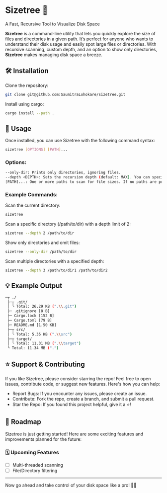 # **Sizetree** 🌳  
A Fast, Recursive Tool to Visualize Disk Space

**Sizetree** is a command-line utility that lets you quickly explore the size of files and directories in a given path. It’s perfect for anyone who wants to understand their disk usage and easily spot large files or directories. With recursive scanning, custom depth, and an option to show only directories, **Sizetree** makes managing disk space a breeze.

## 🛠 **Installation**

Clone the repository:
```bash
git clone git@github.com:SaumitraLohokare/sizetree.git
```

Install using cargo:
```bash
cargo install --path .
```

## 📝 **Usage**

Once installed, you can use Sizetree with the following command syntax:

```bash
sizetree [OPTIONS] [PATH]...
```

### Options:
```bash
--only-dir: Prints only directories, ignoring files.
--depth <DEPTH>: Sets the recursion depth (default: MAX). You can specify a number to limit how deep the tree will scan.
[PATH]...: One or more paths to scan for file sizes. If no paths are provided, Sizetree will scan the current directory by default.
```

### Example Commands:

Scan the current directory:
```bash
sizetree
```

Scan a specific directory (/path/to/dir) with a depth limit of 2:
```bash
sizetree --depth 2 /path/to/dir
```

Show only directories and omit files:
```bash
sizetree --only-dir /path/to/dir
```

Scan multiple directories with a specified depth:
```bash
sizetree --depth 3 /path/to/dir1 /path/to/dir2
```

## 💡 **Example Output**

```bash
─┬ ./
 ├─┬ .git/
 │ ╰ Total: 26.29 KB (".\\.git")
 ├─ .gitignore [8 B]
 ├─ Cargo.lock [152 B]
 ├─ Cargo.toml [79 B]
 ├─ README.md [1.50 KB]
 ├─┬ src/
 │ ╰ Total: 5.35 KB (".\\src")
 ├─┬ target/
 │ ╰ Total: 11.31 MB (".\\target")
 ╰ Total: 11.34 MB (".")
```

## ⭐️ **Support & Contributing**

If you like Sizetree, please consider starring the repo!
Feel free to open issues, contribute code, or suggest new features. Here's how you can help:

- Report Bugs: If you encounter any issues, please create an issue.
- Contribute: Fork the repo, create a branch, and submit a pull request.
- Star the Repo: If you found this project helpful, give it a ⭐️!

## 🚧 **Roadmap**
Sizetree is just getting started! Here are some exciting features and improvements planned for the future:

### 🗓 **Upcoming Features**
- [ ] Multi-threaded scanning
- [ ] File/Directory filtering

---

Now go ahead and take control of your disk space like a pro! 🚀🌳